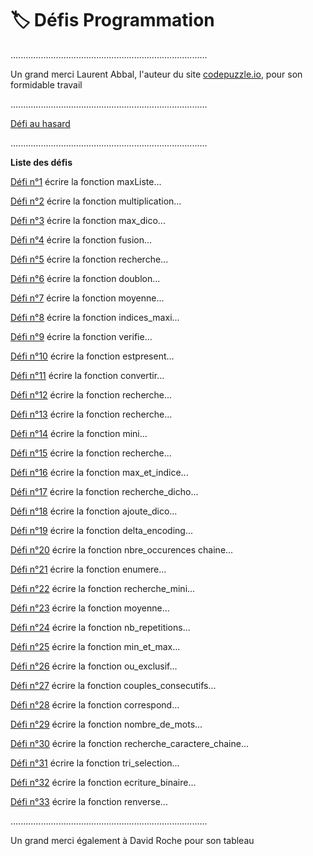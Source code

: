 # 🏷️ Défis Programmation

..............................................................................

Un grand merci Laurent Abbal, l'auteur du site [codepuzzle.io](https://www.codepuzzle.io/), pour son formidable travail

..............................................................................

[Défi au hasard](https://www.codepuzzle.io/DVZJ6)

..............................................................................

**Liste des défis**


[Défi n°1](https://www.codepuzzle.io/DW4KV) écrire la fonction maxListe...

[Défi n°2](https://www.codepuzzle.io/DA7MF) écrire la fonction multiplication...

[Défi n°3](https://www.codepuzzle.io/DQ4A8) écrire la fonction max_dico...

[Défi n°4](https://www.codepuzzle.io/DVZJ6) écrire la fonction fusion...

[Défi n°5](https://www.codepuzzle.io/D5PYG) écrire la fonction recherche...

[Défi n°6](https://www.codepuzzle.io/DJPXR) écrire la fonction doublon...

[Défi n°7](https://www.codepuzzle.io/D2MXJ) écrire la fonction moyenne...

[Défi n°8](https://www.codepuzzle.io/D9GLK) écrire la fonction indices_maxi...

[Défi n°9](https://www.codepuzzle.io/D2JZH) écrire la fonction verifie...

[Défi n°10](https://www.codepuzzle.io/DEZCY) écrire la fonction estpresent...

[Défi n°11](https://www.codepuzzle.io/DFKHX) écrire la fonction convertir...

[Défi n°12](https://www.codepuzzle.io/DL2PC) écrire la fonction recherche...

[Défi n°13](https://www.codepuzzle.io/D3JVA) écrire la fonction recherche...

[Défi n°14](https://www.codepuzzle.io/D3DPY) écrire la fonction mini...

[Défi n°15](https://www.codepuzzle.io/DLN75) écrire la fonction recherche...

[Défi n°16](https://www.codepuzzle.io/D34WN) écrire la fonction max_et_indice...

[Défi n°17](https://www.codepuzzle.io/DMR79) écrire la fonction recherche_dicho...

[Défi n°18](https://www.codepuzzle.io/DDUA2) écrire la fonction ajoute_dico...

[Défi n°19](https://www.codepuzzle.io/D6GC7) écrire la fonction delta_encoding...

[Défi n°20](https://www.codepuzzle.io/D92HY) écrire la fonction nbre_occurences chaine...

[Défi n°21](https://www.codepuzzle.io/D4KNP) écrire la fonction enumere...

[Défi n°22](https://www.codepuzzle.io/DF64A) écrire la fonction recherche_mini...

[Défi n°23](https://www.codepuzzle.io/DET9D) écrire la fonction moyenne...

[Défi n°24](https://www.codepuzzle.io/D5GHK) écrire la fonction nb_repetitions...

[Défi n°25](https://www.codepuzzle.io/D79SJ) écrire la fonction min_et_max...

[Défi n°26](https://www.codepuzzle.io/DTLK2) écrire la fonction ou_exclusif...

[Défi n°27](https://www.codepuzzle.io/DQH9Z) écrire la fonction couples_consecutifs...

[Défi n°28](https://www.codepuzzle.io/DYS2C) écrire la fonction correspond...

[Défi n°29](https://www.codepuzzle.io/DG93P) écrire la fonction nombre_de_mots...

[Défi n°30](https://www.codepuzzle.io/DKDFB) écrire la fonction recherche_caractere_chaine...

[Défi n°31](https://www.codepuzzle.io/DHYUM) écrire la fonction tri_selection...

[Défi n°32](https://www.codepuzzle.io/DAGJE) écrire la fonction ecriture_binaire...

[Défi n°33](https://www.codepuzzle.io/DC6BQ) écrire la fonction renverse...

..............................................................................

Un grand merci également à David Roche pour son tableau